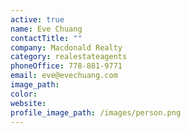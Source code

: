 ```yaml
---
active: true
name: Eve Chuang
contactTitle: ""
company: Macdonald Realty
category: realestateagents
phoneOffice: 778-881-9771
email: eve@evechuang.com
image_path:
color:
website:
profile_image_path: /images/person.png
---
```

